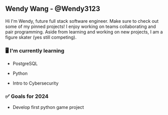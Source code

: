 ## Wendy Wang - @Wendy3123
Hi I'm Wendy, future full stack software engineer. Make sure to check out some of my pinned projects!
I enjoy working on teams collaborating and pair programming. 
Aside from learning and working on new projects, I am a figure skater (yes still competing).
### 🖥 I'm currently learning
- PostgreSQL
* Python
+ Intro to Cybersecurity
### ✅ Goals for 2024
- Develop first python game project

<!--
**Wendy3123/Wendy3123** is a ✨ _special_ ✨ repository because its `README.md` (this file) appears on your GitHub profile.

Here are some ideas to get you started:

- 🔭 I’m currently working on ...
- 🌱 I’m currently learning SQL with pgAdmin and SQL shell
- 👯 I’m looking to collaborate on ...
- 🤔 I’m looking for help with ...
- 💬 Ask me about ...
- 📫 How to reach me: ...
- 😄 Pronouns: ...
- ⚡ Fun fact: ...
-->
